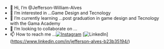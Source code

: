 - 👋 Hi, I’m @Jefferson-William-Alves
- 👀 I’m interested in ...Game Design and Tecnology
- 🌱 I’m currently learning ...post graduation in game design and Tecnology with the Gama Academy
- 💞️ I’m looking to collaborate on ...
- 📫 How to reach me ...[![Instagram](https://img.shields.io/badge/Instagram-000?style=for-the-badge&logo=instagram)](
  https://www.instagram.com/jefferson.william.alves/)
  [![LinkedIn](https://img.shields.io/badge/LinkedIn-000?style=for-the-badge&logo=linkedin&logoColor=0E76A8)]
  (https://www.linkedin.com/in/jefferson-alves-b23b35194/)